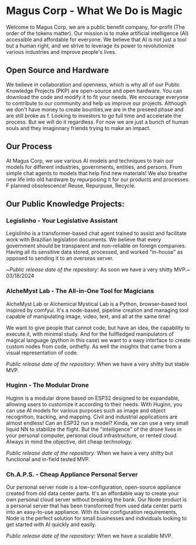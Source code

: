 Magus Corp - What We Do is Magic
=====================================

Welcome to Magus Corp, we are a public benefit company, for-profit (The order of the tokens matter). Our mission is to make artificial intelligence (AI) accessible and affordable for everyone. We believe that AI is not just a tool but a human right, and we strive to leverage its power to revolutionize various industries and improve people's lives.

Open Source and Hardware
---------------------------

We believe in collaboration and openness, which is why all of our Public Knowledge Projects (PKP) are open-source and open hardware. You can download the code and modify it to fit your needs. We encourage everyone to contribute to our community and help us improve our projects. Although we don't have money to create bounties,we are in the preseed phase and are still broke as f. Looking to investors to go full time and accelerate the process. But we will do it regardless. For now we are just a bunch of human souls and they imaginnary friends trying to make an impact.

Our Process
------------

At Magus Corp, we use various AI models and techniques to train our models for different industries, governments, entities, and persons. From simple chat agents to models that help find new materials! We also breathe new life into old hardware by repurposing it for our products and processes. F planned obsolescence! Reuse, Repurpuse, Recycle.

Our Public Knowledge Projects:
----------------------------

### Legislinho - Your Legislative Assistant

Legislinho is a transformer-based chat agent trained to assist and facilitate work with Brazilian legislation documents. We believe that every government should be transparent and non-reliable on foreign companies. Having all its sensitive data stored, processed, and worked "in-house" as opposed to sending it to an overseas server.

~*Public release date of the repository:* As soon we have a very shitty MVP.~ 03/18/2024

### AlcheMyst Lab - The All-in-One Tool for Magicians

AlcheMyst Lab or Alchemical Mystical Lab is a Python, browser-based tool inspired by comfyui. It's a node-based, pipeline creation and managing tool capable of manipulating image, video, text, and all at the same time!

We want to give people that cannot code, but have an idea, the capability to execute it, with minimal study. And for the fullfledged manipulators of magical language (python in this case) we want to a easy interface to create custom nodes from code, onthefly. As well the insights that came from a visual representation of code.

*Public release date of the repository:* When we have a very shitty but stable MVP.

### Huginn - The Modular Drone

Huginn is a modular drone based on ESP32 designed to be expandable, allowing users to customize it according to their needs. With Huginn, you can use AI models for various purposes such as image and object recognition, tracking, and mapping. Civil and industrial applications are almost endless! Can an ESP32 run a model? Kinda, we can use a very small liquid NN to stabilize the flight. But the "intelligence" of the drone lives in your personal computer, personal cloud infrastructure, or rented cloud. Always in mind the objective, dirt cheap technology.

*Public release date of the repository:* When we have a very shitty but functional and in-field tested MVP.

### Ch.A.P.S. - Cheap Appliance Personal Server

Our personal server node is a low-configuration, open-source appliance created from old data center parts. It's an affordable way to create your own personal cloud 
server without breaking the bank. Our Node product is a personal server that has been transformed from used data center parts into an easy-to-use appliance. With its 
low configuration requirements, Node is the perfect solution for small businesses and individuals looking to get started with AI quickly and easily.

*Public release date of the repository:* When we have a scalable MVP.

